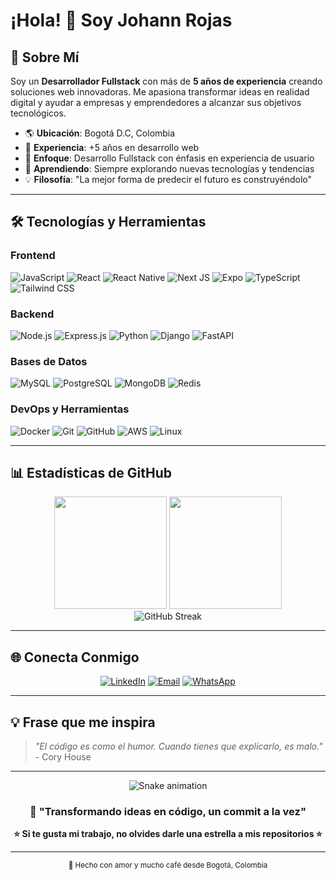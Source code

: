 # ¡Hola! 👋 Soy Johann Rojas

## 🚀 Sobre Mí

Soy un **Desarrollador Fullstack** con más de **5 años de experiencia** creando soluciones web innovadoras. Me apasiona transformar ideas en realidad digital y ayudar a empresas y emprendedores a alcanzar sus objetivos tecnológicos.

- 🌎 **Ubicación**: Bogotá D.C, Colombia
- 💼 **Experiencia**: +5 años en desarrollo web
- 🎯 **Enfoque**: Desarrollo Fullstack con énfasis en experiencia de usuario
- 🌱 **Aprendiendo**: Siempre explorando nuevas tecnologías y tendencias
- 💡 **Filosofía**: "La mejor forma de predecir el futuro es construyéndolo"

---

## 🛠️ Tecnologías y Herramientas

### Frontend
![JavaScript](https://img.shields.io/badge/javascript-%23323330.svg?style=for-the-badge&logo=javascript&logoColor=%23F7DF1E)
![React](https://img.shields.io/badge/react-%2320232a.svg?style=for-the-badge&logo=react&logoColor=%2361DAFB)
![React Native](https://img.shields.io/badge/react_native-%2320232a.svg?style=for-the-badge&logo=react&logoColor=%2361DAFB)
![Next JS](https://img.shields.io/badge/Next-black?style=for-the-badge&logo=next.js&logoColor=white)
![Expo](https://img.shields.io/badge/expo-1C1E24?style=for-the-badge&logo=expo&logoColor=#D04A37)
![TypeScript](https://img.shields.io/badge/typescript-%23007ACC.svg?style=for-the-badge&logo=typescript&logoColor=white)
![Tailwind CSS](https://img.shields.io/badge/tailwindcss-%2338B2AC.svg?style=for-the-badge&logo=tailwind-css&logoColor=white)

### Backend
![Node.js](https://img.shields.io/badge/node.js-6DA55F?style=for-the-badge&logo=node.js&logoColor=white)
![Express.js](https://img.shields.io/badge/express.js-%23404d59.svg?style=for-the-badge&logo=express&logoColor=%2361DAFB)
![Python](https://img.shields.io/badge/python-3670A0?style=for-the-badge&logo=python&logoColor=ffdd54)
![Django](https://img.shields.io/badge/django-%23092E20.svg?style=for-the-badge&logo=django&logoColor=white)
![FastAPI](https://img.shields.io/badge/FastAPI-005571?style=for-the-badge&logo=fastapi)

### Bases de Datos
![MySQL](https://img.shields.io/badge/mysql-%2300f.svg?style=for-the-badge&logo=mysql&logoColor=white)
![PostgreSQL](https://img.shields.io/badge/postgresql-%23316192.svg?style=for-the-badge&logo=postgresql&logoColor=white)
![MongoDB](https://img.shields.io/badge/MongoDB-%234ea94b.svg?style=for-the-badge&logo=mongodb&logoColor=white)
![Redis](https://img.shields.io/badge/redis-%23DD0031.svg?style=for-the-badge&logo=redis&logoColor=white)

### DevOps y Herramientas
![Docker](https://img.shields.io/badge/docker-%230db7ed.svg?style=for-the-badge&logo=docker&logoColor=white)
![Git](https://img.shields.io/badge/git-%23F05033.svg?style=for-the-badge&logo=git&logoColor=white)
![GitHub](https://img.shields.io/badge/github-%23121011.svg?style=for-the-badge&logo=github&logoColor=white)
![AWS](https://img.shields.io/badge/AWS-%23FF9900.svg?style=for-the-badge&logo=amazon-aws&logoColor=white)
![Linux](https://img.shields.io/badge/Linux-FCC624?style=for-the-badge&logo=linux&logoColor=black)

---

## 📊 Estadísticas de GitHub

<div align="center">
  <img height="180em" src="https://github-readme-stats.vercel.app/api?username=JohannRojas&show_icons=true&theme=tokyonight&include_all_commits=true&count_private=true"/>
  <img height="180em" src="https://github-readme-stats.vercel.app/api/top-langs/?username=JohannRojas&layout=compact&langs_count=7&theme=tokyonight"/>
</div>

<div align="center">
  <img src="https://github-readme-streak-stats.herokuapp.com/?user=JohannRojas&theme=tokyonight" alt="GitHub Streak" />
</div>

---

## 🌐 Conecta Conmigo

<div align="center">
  
[![LinkedIn](https://img.shields.io/badge/LinkedIn-%230077B5.svg?style=for-the-badge&logo=linkedin&logoColor=white)](https://www.linkedin.com/in/johannrojas/)
[![Email](https://img.shields.io/badge/Email-D14836?style=for-the-badge&logo=gmail&logoColor=white)](mailto:johann.rojasu@gmail.com)
[![WhatsApp](https://img.shields.io/badge/WhatsApp-25D366?style=for-the-badge&logo=whatsapp&logoColor=white)](https://wa.me/573232885701)

</div>

---

## 💡 Frase que me inspira

> *"El código es como el humor. Cuando tienes que explicarlo, es malo."* - Cory House

---

<div align="center">
  <img src="https://github.com/JohannRojas/JohannRojas/blob/output/github-contribution-grid-snake.svg" alt="Snake animation" />
</div>

<div align="center">
  
### 💬 "Transformando ideas en código, un commit a la vez"
  
**⭐ Si te gusta mi trabajo, no olvides darle una estrella a mis repositorios ⭐**

</div>

---

<div align="center">
  <sub>💙 Hecho con amor y mucho café desde Bogotá, Colombia</sub>
</div>
